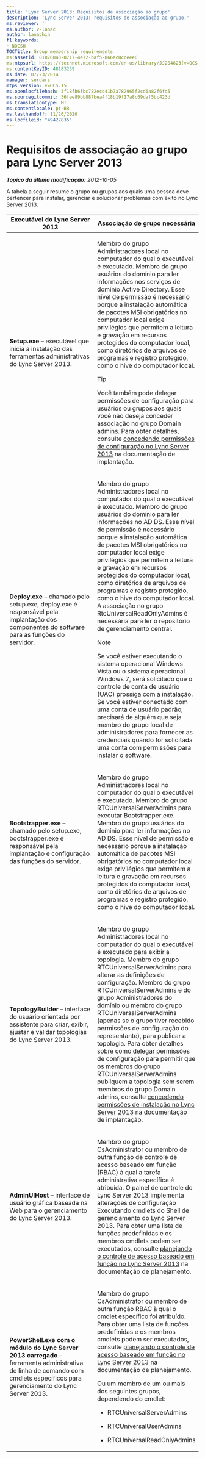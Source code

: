 ```yaml
---
title: 'Lync Server 2013: Requisitos de associação ao grupo'
description: 'Lync Server 2013: requisitos de associação ao grupo.'
ms.reviewer: ''
ms.author: v-lanac
author: lanachin
f1.keywords:
- NOCSH
TOCTitle: Group membership requirements
ms:assetid: 01876843-8717-4e72-baf5-866ac8cceee6
ms:mtpsurl: https://technet.microsoft.com/en-us/library/JJ204623(v=OCS.15)
ms:contentKeyID: 48183239
ms.date: 07/23/2014
manager: serdars
mtps_version: v=OCS.15
ms.openlocfilehash: 3f18fb6fbc782ecd41b7a782965f2cd6a82f6fd5
ms.sourcegitcommit: 36fee89bb887bea4f18b19f17a8c69daf5bc423d
ms.translationtype: MT
ms.contentlocale: pt-BR
ms.lasthandoff: 11/26/2020
ms.locfileid: "49427835"
---
```

# <a name="group-membership-requirements-for-lync-server-2013"></a>Requisitos de associação ao grupo para Lync Server 2013

<div data-xmlns="http://www.w3.org/1999/xhtml">

<div class="topic" data-xmlns="http://www.w3.org/1999/xhtml" data-msxsl="urn:schemas-microsoft-com:xslt" data-cs="https://msdn.microsoft.com/">

<div data-asp="https://msdn2.microsoft.com/asp">



</div>

<div id="mainSection">

<div id="mainBody">

<span> </span>

_**Tópico da última modificação:** 2012-10-05_

A tabela a seguir resume o grupo ou grupos aos quais uma pessoa deve pertencer para instalar, gerenciar e solucionar problemas com êxito no Lync Server 2013.


<table>
<colgroup>
<col style="width: 50%" />
<col style="width: 50%" />
</colgroup>
<thead>
<tr class="header">
<th>Executável do Lync Server 2013</th>
<th>Associação de grupo necessária</th>
</tr>
</thead>
<tbody>
<tr class="odd">
<td><p><strong>Setup.exe</strong> – executável que inicia a instalação das ferramentas administrativas do Lync Server 2013.</p></td>
<td><p>Membro do grupo Administradores local no computador do qual o executável é executado. Membro do grupo usuários do domínio para ler informações nos serviços de domínio Active Directory. Esse nível de permissão é necessário porque a instalação automática de pacotes MSI obrigatórios no computador local exige privilégios que permitem a leitura e gravação em recursos protegidos do computador local, como diretórios de arquivos de programas e registro protegido, como o hive do computador local.</p>
<div>

> [!TIP]  
> Você também pode delegar permissões de configuração para usuários ou grupos aos quais você não deseja conceder associação no grupo Domain admins. Para obter detalhes, consulte <A href="lync-server-2013-granting-setup-permissions.md">concedendo permissões de configuração no Lync Server 2013</A> na documentação de implantação.


</div></td>
</tr>
<tr class="even">
<td><p><strong>Deploy.exe</strong> – chamado pelo setup.exe, deploy.exe é responsável pela implantação dos componentes do software para as funções do servidor.</p></td>
<td><p>Membro do grupo Administradores local no computador do qual o executável é executado. Membro do grupo usuários do domínio para ler informações no AD DS. Esse nível de permissão é necessário porque a instalação automática de pacotes MSI obrigatórios no computador local exige privilégios que permitem a leitura e gravação em recursos protegidos do computador local, como diretórios de arquivos de programas e registro protegido, como o hive do computador local. A associação no grupo RtcUniversalReadOnlyAdmins é necessária para ler o repositório de gerenciamento central.</p>
<div>

> [!NOTE]  
> Se você estiver executando o sistema operacional Windows Vista ou o sistema operacional Windows 7, será solicitado que o controle de conta de usuário (UAC) prossiga com a instalação. Se você estiver conectado com uma conta de usuário padrão, precisará de alguém que seja membro do grupo local de administradores para fornecer as credenciais quando for solicitada uma conta com permissões para instalar o software.


</div></td>
</tr>
<tr class="odd">
<td><p><strong>Bootstrapper.exe</strong> – chamado pelo setup.exe, bootstrapper.exe é responsável pela implantação e configuração das funções do servidor.</p></td>
<td><p>Membro do grupo Administradores local no computador do qual o executável é executado. Membro do grupo RTCUniversalServerAdmins para executar Bootstrapper.exe. Membro do grupo usuários do domínio para ler informações no AD DS. Esse nível de permissão é necessário porque a instalação automática de pacotes MSI obrigatórios no computador local exige privilégios que permitem a leitura e gravação em recursos protegidos do computador local, como diretórios de arquivos de programas e registro protegido, como o hive do computador local.</p></td>
</tr>
<tr class="even">
<td><p><strong>TopologyBuilder</strong> – interface do usuário orientada por assistente para criar, exibir, ajustar e validar topologias do Lync Server 2013.</p></td>
<td><p>Membro do grupo Administradores local no computador do qual o executável é executado para exibir a topologia. Membro do grupo RTCUniversalServerAdmins para alterar as definições de configuração. Membro do grupo RTCUniversalServerAdmins e do grupo Administradores do domínio ou membro do grupo RTCUniversalServerAdmins (apenas se o grupo tiver recebido permissões de configuração do representante), para publicar a topologia. Para obter detalhes sobre como delegar permissões de configuração para permitir que os membros do grupo RTCUniversalServerAdmins publiquem a topologia sem serem membros do grupo Domain admins, consulte <a href="lync-server-2013-granting-setup-permissions.md">concedendo permissões de instalação no Lync Server 2013</a> na documentação de implantação.</p></td>
</tr>
<tr class="odd">
<td><p><strong>AdminUIHost</strong> – interface de usuário gráfica baseada na Web para o gerenciamento do Lync Server 2013.</p></td>
<td><p>Membro do grupo CsAdministrator ou membro de outra função de controle de acesso baseado em função (RBAC) à qual a tarefa administrativa específica é atribuída. O painel de controle do Lync Server 2013 implementa alterações de configuração Executando cmdlets do Shell de gerenciamento do Lync Server 2013. Para obter uma lista de funções predefinidas e os membros cmdlets podem ser executados, consulte <a href="lync-server-2013-planning-for-role-based-access-control.md">planejando o controle de acesso baseado em função no Lync Server 2013</a> na documentação de planejamento.</p></td>
</tr>
<tr class="even">
<td><p><strong>PowerShell.exe com o módulo do Lync Server 2013 carregado</strong> – ferramenta administrativa de linha de comando com cmdlets específicos para gerenciamento do Lync Server 2013.</p></td>
<td><p>Membro do grupo CsAdministrator ou membro de outra função RBAC à qual o cmdlet específico foi atribuído. Para obter uma lista de funções predefinidas e os membros cmdlets podem ser executados, consulte <a href="lync-server-2013-planning-for-role-based-access-control.md">planejando o controle de acesso baseado em função no Lync Server 2013</a> na documentação de planejamento.</p>
<p>Ou um membro de um ou mais dos seguintes grupos, dependendo do cmdlet:</p>
<ul>
<li><p>RTCUniversalServerAdmins</p></li>
<li><p>RTCUniversalUserAdmins</p></li>
<li><p>RTCUniversalReadOnlyAdmins</p></li>
</ul></td>
</tr>
</tbody>
</table>


</div>

<span> </span>

</div>

</div>

</div>

